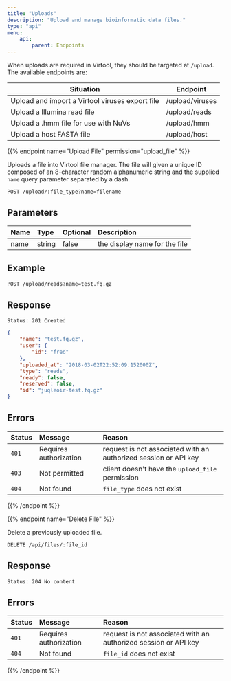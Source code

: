 ```yaml
---
title: "Uploads"
description: "Upload and manage bioinformatic data files."
type: "api"
menu:
    api:
        parent: Endpoints
---
```


When uploads are required in Virtool, they should be targeted at ``/upload``. The available endpoints are:

Situation                                       | Endpoint               
------------------------------------------------|------------------------
Upload and import a Virtool viruses export file | /upload/viruses        
Upload a Illumina read file                     | /upload/reads          
Upload a .hmm file for use with NuVs            | /upload/hmm            
Upload a host FASTA file                        | /upload/host           

{{% endpoint name="Upload File" permission="upload_file" %}}

Uploads a file into Virtool file manager. The file will given a unique ID composed of an 8-character random alphanumeric string and the supplied ``name`` query parameter separated by a dash.

```
POST /upload/:file_type?name=filename
```

## Parameters

| Name     | Type    | Optional | Description                            |
| :------- | :------ | :------- | :------------------------------------- |
| name     | string  | false    | the display name for the file          |

## Example

```
POST /upload/reads?name=test.fq.gz
```

## Response

```
Status: 201 Created
```

```json
{
	"name": "test.fq.gz",
	"user": {
		"id": "fred"
	},
	"uploaded_at": "2018-03-02T22:52:09.152000Z",
	"type": "reads",
	"ready": false,
	"reserved": false,
	"id": "juqleoir-test.fq.gz"
}
```

## Errors

| Status | Message                | Reason                                                          |
| :----- | :--------------------- | :-------------------------------------------------------------- |
| `401`  | Requires authorization | request is not associated with an authorized session or API key |
| `403`  | Not permitted          | client doesn't have the `upload_file` permission                |
| `404`  | Not found              | `file_type` does not exist                                      |

{{% /endpoint %}}


{{% endpoint name="Delete File" %}}

Delete a previously uploaded file.

```
DELETE /api/files/:file_id
```

## Response

```
Status: 204 No content
```

## Errors

| Status | Message                | Reason                                                          |
| :----- | :--------------------- | :-------------------------------------------------------------- |
| `401`  | Requires authorization | request is not associated with an authorized session or API key |
| `404`  | Not found              | `file_id` does not exist                                        |

{{% /endpoint %}}
